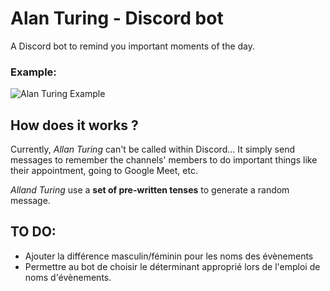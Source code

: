 # Alan Turing - Discord bot
A Discord bot to remind you important moments of the day.

### Example:
![Alan Turing Example](https://i.imgur.com/Aa5HDcX.png)

## How does it works ?
Currently, *Allan Turing* can't be called within Discord... It simply send
messages to remember the channels' members to do important things like
their appointment, going to Google Meet, etc.

*Alland Turing* use a **set of pre-written tenses** to generate a random message.

## TO DO:
- Ajouter la différence masculin/féminin pour les noms des évènements
- Permettre au bot de choisir le déterminant approprié lors de l'emploi de noms d'évènements.